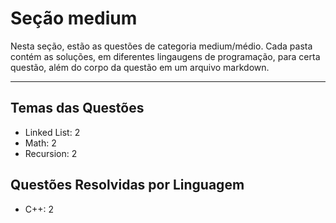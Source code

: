 # Seção medium

Nesta seção, estão as questões de categoria medium/médio. Cada pasta contém as soluções, em diferentes lingaugens de programação, para certa questão, além do corpo da questão em um arquivo markdown.

---

## Temas das Questões

* Linked List: 2
* Math: 2
* Recursion: 2

## Questões Resolvidas por Linguagem

* C++: 2
